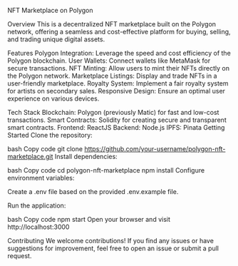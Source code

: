 NFT Marketplace on Polygon


Overview
This is a decentralized NFT marketplace built on the Polygon network, offering a seamless and cost-effective platform for buying, selling, and trading unique digital assets.

Features
Polygon Integration: Leverage the speed and cost efficiency of the Polygon blockchain.
User Wallets: Connect wallets like MetaMask for secure transactions.
NFT Minting: Allow users to mint their NFTs directly on the Polygon network.
Marketplace Listings: Display and trade NFTs in a user-friendly marketplace.
Royalty System: Implement a fair royalty system for artists on secondary sales.
Responsive Design: Ensure an optimal user experience on various devices.

Tech Stack
Blockchain: Polygon (previously Matic) for fast and low-cost transactions.
Smart Contracts: Solidity for creating secure and transparent smart contracts.
Frontend: ReactJS
Backend: Node.js
IPFS: Pinata 
Getting Started
Clone the repository:

bash
Copy code
git clone https://github.com/your-username/polygon-nft-marketplace.git
Install dependencies:

bash
Copy code
cd polygon-nft-marketplace
npm install
Configure environment variables:

Create a .env file based on the provided .env.example file.

Run the application:

bash
Copy code
npm start
Open your browser and visit http://localhost:3000

Contributing
We welcome contributions! If you find any issues or have suggestions for improvement, feel free to open an issue or submit a pull request.
